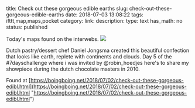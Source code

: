 title: Check out these gorgeous edible earths
slug: check-out-these-gorgeous-edible-earths
date: 2018-07-03 13:08:22
tags: ifttt,map,maps,pocket
category: 
link: 
description: 
type: text
has_math: no
status: published

Today's maps found on the interwebs. ![](https://media.boingboing.net/wp-content/uploads/2018/06/daniel-jognsma-01.jpg)  
  

Dutch pastry/dessert chef Daniel Jongsma created this beautiful confection that looks like earth, replete with continents and clouds. Day 5 of the #7dayschallenge where i was invited by @robin\_hoedjes here's to share my showpiece during the dutch chocolate masters in 2010.  
  

Found at [https://boingboing.net/2018/07/02/check-out-these-gorgeous-edibl.html](https://boingboing.net/2018/07/02/check-out-these-gorgeous-edibl.html "https://boingboing.net/2018/07/02/check-out-these-gorgeous-edibl.html")



